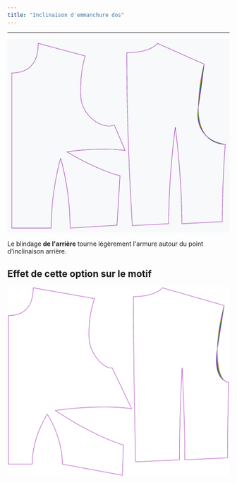 ```yaml
---
title: "Inclinaison d'emmanchure dos"
---
```


***

![L'effet de l'option de fixation du blindage arrière sur le motif](sample.png)

Le blindage **de l'arrière** tourne légèrement l'armure autour du point d'inclinaison arrière.

## Effet de cette option sur le motif

![Cette image montre l'effet de cette option en superposant plusieurs variantes qui ont une valeur différente pour cette option](bella_backarmholeslant_sample.svg "Effet de cette option sur le motif")
